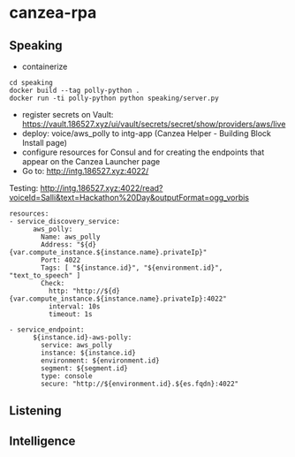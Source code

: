 # canzea-rpa

## Speaking

- containerize

```
cd speaking
docker build --tag polly-python .
docker run -ti polly-python python speaking/server.py
```

- register secrets on Vault: https://vault.186527.xyz/ui/vault/secrets/secret/show/providers/aws/live
- deploy: voice/aws_polly to intg-app (Canzea Helper - Building Block Install page)
- configure resources for Consul and for creating the endpoints that appear on the Canzea Launcher page
- Go to: http://intg.186527.xyz:4022/

Testing: http://intg.186527.xyz:4022/read?voiceId=Salli&text=Hackathon%20Day&outputFormat=ogg_vorbis

```
resources:
- service_discovery_service:
      aws_polly:
        Name: aws_polly
        Address: "${d}{var.compute_instance.${instance.name}.privateIp}"
        Port: 4022
        Tags: [ "${instance.id}", "${environment.id}", "text_to_speech" ]
        Check:
          http: "http://${d}{var.compute_instance.${instance.name}.privateIp}:4022"
          interval: 10s
          timeout: 1s

- service_endpoint:
      ${instance.id}-aws-polly:
        service: aws_polly
        instance: ${instance.id}
        environment: ${environment.id}
        segment: ${segment.id}
        type: console
        secure: "http://${environment.id}.${es.fqdn}:4022"

```

## Listening

## Intelligence
